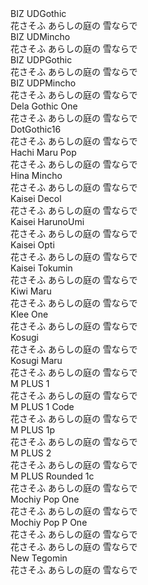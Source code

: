  <link rel="preconnect" href="https://fonts.googleapis.com">
<link rel="preconnect" href="https://fonts.gstatic.com" crossorigin>
<link href="https://fonts.googleapis.com/css2?family=BIZ+UDGothic&family=BIZ+UDMincho&family=BIZ+UDPGothic&family=BIZ+UDPMincho&family=Dela+Gothic+One&family=DotGothic16&family=Hachi+Maru+Pop&family=Hina+Mincho&family=Kaisei+Decol&family=Kaisei+HarunoUmi&family=Kaisei+Opti&family=Kaisei+Tokumin&family=Kiwi+Maru:wght@300&family=Klee+One&family=Kosugi&family=Kosugi+Maru&family=M+PLUS+1+Code:wght@300&family=M+PLUS+1:wght@300&family=M+PLUS+1p:wght@300&family=M+PLUS+2:wght@300&family=M+PLUS+Rounded+1c:wght@300&family=Mochiy+Pop+One&family=Mochiy+Pop+P+One&family=Murecho:wght@300&family=New+Tegomin&display=swap" rel="stylesheet">


<div class="p2">
<div class="font-name">BIZ UDGothic<br></div>
花さそふ あらしの庭の 雪ならで
</div>

<div class="p3">
<div class="font-name">BIZ UDMincho<br></div>
花さそふ あらしの庭の 雪ならで
</div>

<div class="p4">
<div class="font-name">BIZ UDPGothic<br></div>
花さそふ あらしの庭の 雪ならで
</div>

<div class="p5">
<div class="font-name">BIZ UDPMincho<br></div>
花さそふ あらしの庭の 雪ならで
</div>

<div class="p50">
<div class="font-name">Dela Gothic One<br></div>
花さそふ あらしの庭の 雪ならで
</div>

<div class="p6">
<div class="font-name">DotGothic16<br></div>
花さそふ あらしの庭の 雪ならで
</div>

<div class="p7">
<div class="font-name">Hachi Maru Pop<br></div>
花さそふ あらしの庭の 雪ならで
</div>

<div class="p8">
<div class="font-name">Hina Mincho<br></div>
花さそふ あらしの庭の 雪ならで
</div>

<div class="p9">
<div class="font-name">Kaisei Decol<br></div>
花さそふ あらしの庭の 雪ならで
</div>

<div class="p10">
<div class="font-name">Kaisei HarunoUmi<br></div>
花さそふ あらしの庭の 雪ならで
</div>

<div class="p11">
<div class="font-name">Kaisei Opti<br></div>
花さそふ あらしの庭の 雪ならで
</div>

<div class="p12">
<div class="font-name">Kaisei Tokumin<br></div>
花さそふ あらしの庭の 雪ならで
</div>

<div class="p13">
<div class="font-name">Kiwi Maru<br></div>
花さそふ あらしの庭の 雪ならで
</div>

<div class="p14">
<div class="font-name">Klee One<br></div>
花さそふ あらしの庭の 雪ならで
</div>

<div class="p15">
<div class="font-name">Kosugi<br></div>
花さそふ あらしの庭の 雪ならで
</div>

<div class="p16">
<div class="font-name">Kosugi Maru<br></div>
花さそふ あらしの庭の 雪ならで
</div>

<div class="p17">
<div class="font-name">M PLUS 1<br></div>
花さそふ あらしの庭の 雪ならで
</div>

<div class="p18">
<div class="font-name">M PLUS 1 Code<br></div>
花さそふ あらしの庭の 雪ならで
</div>

<div class="p19">
<div class="font-name">M PLUS 1p<br></div>
花さそふ あらしの庭の 雪ならで
</div>

<div class="p20">
<div class="font-name">M PLUS 2<br></div>
花さそふ あらしの庭の 雪ならで
</div>

<div class="p21">
<div class="font-name">M PLUS Rounded 1c<br></div>
花さそふ あらしの庭の 雪ならで
</div>

<div class="p22">
<div class="font-name">Mochiy Pop One<br></div>
花さそふ あらしの庭の 雪ならで
</div>

<div class="p23">
<div class="font-name">Mochiy Pop P One<br></div>
花さそふ あらしの庭の 雪ならで
</div>

<div class="p24">
<div class="font-name"Murecho<br></div>
花さそふ あらしの庭の 雪ならで
</div>

<div class="p25">
<div class="font-name">New Tegomin<br></div>
花さそふ あらしの庭の 雪ならで
</div>

